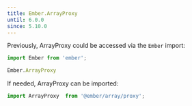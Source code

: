```yaml
---
title: Ember.ArrayProxy
until: 6.0.0
since: 5.10.0
---
```



Previously, ArrayProxy could be accessed via the `Ember` import:
```js
import Ember from 'ember';

Ember.ArrayProxy
```

If needed, ArrayProxy can be imported:
```js
import ArrayProxy  from '@ember/array/proxy';
```
